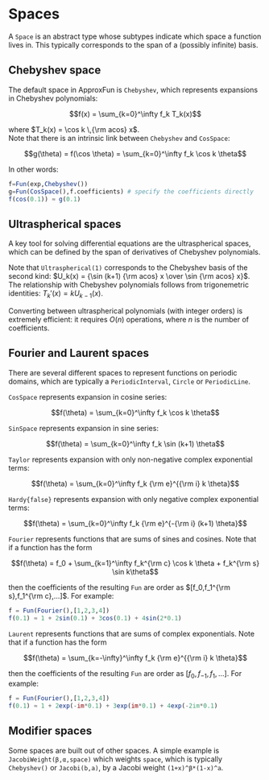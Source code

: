 # Spaces

A `Space` is an abstract type whose subtypes indicate which space a function lives in.
This typically corresponds to the span of a (possibly infinite) basis.

## Chebyshev space

The default space in ApproxFun is `Chebyshev`, which represents expansions
in Chebyshev polynomials:

$$f(x) = \sum_{k=0}^\infty f_k T_k(x)$$

where $T_k(x) = \cos k \,{\rm acos} x$.  
Note that there is an intrinsic link between `Chebyshev` and `CosSpace`:  

$$g(\theta) = f(\cos \theta) = \sum_{k=0}^\infty f_k \cos k \theta$$

In other words:
```julia
f=Fun(exp,Chebyshev())
g=Fun(CosSpace(),f.coefficients) # specify the coefficients directly
f(cos(0.1)) ≈ g(0.1)
```

## Ultraspherical spaces

A key tool for solving differential equations are the ultraspherical spaces,
which can be defined by the span of derivatives of Chebyshev polynomials.  

Note that `Ultraspherical(1)` corresponds to the Chebyshev basis of the
second kind: $U_k(x) = {\sin (k+1) {\rm acos} x \over \sin {\rm acos} x}$.  
The relationship with Chebyshev polynomials follows from trigonemetric
identities: $T_k'(x) = k U_{k-1}(x)$.  

Converting between ultraspherical polynomials (with integer orders) is
extremely efficient: it requires $O(n)$ operations, where $n$ is the number of coefficients.

## Fourier and Laurent spaces

There are several different spaces to represent functions on periodic domains,
which are typically a `PeriodicInterval`, `Circle` or `PeriodicLine`.  

`CosSpace` represents expansion in cosine series:

$$f(\theta) = \sum_{k=0}^\infty f_k \cos k \theta$$

`SinSpace` represents expansion in sine series:

$$f(\theta) = \sum_{k=0}^\infty f_k \sin (k+1) \theta$$

`Taylor` represents expansion with only non-negative complex exponential terms:

$$f(\theta) = \sum_{k=0}^\infty f_k {\rm e}^{{\rm i} k \theta}$$

`Hardy{false}` represents expansion with only negative complex exponential terms:

$$f(\theta) = \sum_{k=0}^\infty f_k {\rm e}^{-{\rm i} (k+1) \theta}$$

`Fourier` represents functions that are sums of sines and cosines.  Note that
if a function has the form

$$f(\theta) = f_0 + \sum_{k=1}^\infty f_k^{\rm c} \cos k \theta + f_k^{\rm s} \sin k\theta$$

then the coefficients of the resulting `Fun` are order as $[f_0,f_1^{\rm s},f_1^{\rm c},…]$.
For example:

```julia
f = Fun(Fourier(),[1,2,3,4])
f(0.1) ≈ 1 + 2sin(0.1) + 3cos(0.1) + 4sin(2*0.1)
```

`Laurent` represents functions that are sums of complex exponentials.  Note that
if a function has the form

$$f(\theta) = \sum_{k=-\infty}^\infty f_k {\rm e}^{{\rm i} k \theta}$$

then the coefficients of the resulting `Fun` are order as $[f_0,f_{-1},f_1,…]$.
For example:

```julia
f = Fun(Fourier(),[1,2,3,4])
f(0.1) ≈ 1 + 2exp(-im*0.1) + 3exp(im*0.1) + 4exp(-2im*0.1)
```



## Modifier spaces

Some spaces are built out of other spaces.  A simple example is `JacobiWeight(β,α,space)`
which weights `space`, which is typically `Chebyshev()` or `Jacobi(b,a)`,
 by a Jacobi weight `(1+x)^β*(1-x)^a`.
